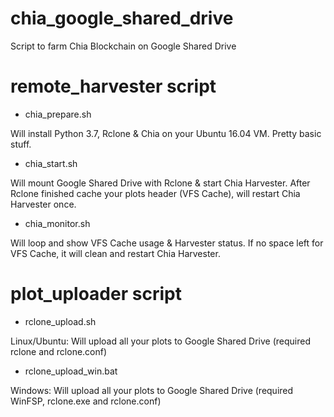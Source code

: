 # chia_google_shared_drive
Script to farm Chia Blockchain on Google Shared Drive

# remote_harvester script
-  chia_prepare.sh

Will install Python 3.7, Rclone & Chia on your Ubuntu 16.04 VM. Pretty basic stuff.
-  chia_start.sh

Will mount Google Shared Drive with Rclone & start Chia Harvester. After Rclone finished cache your plots header (VFS Cache), will restart Chia Harvester once.
-  chia_monitor.sh

Will loop and show VFS Cache usage & Harvester status. If no space left for VFS Cache, it will clean and restart Chia Harvester.

# plot_uploader script
-  rclone_upload.sh

Linux/Ubuntu: Will upload all your plots to Google Shared Drive (required rclone and rclone.conf)
-  rclone_upload_win.bat

Windows: Will upload all your plots to Google Shared Drive (required WinFSP, rclone.exe and rclone.conf)

